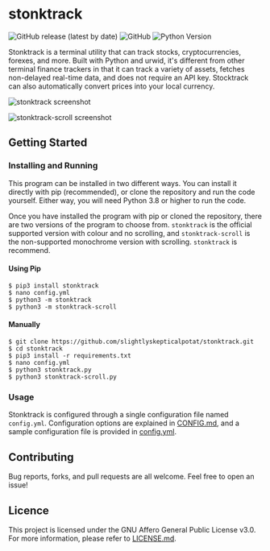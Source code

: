 # stonktrack
![GitHub release (latest by date)](https://img.shields.io/github/v/release/slightlyskepticalpotat/stonktrack?style=flat-square)
![GitHub](https://img.shields.io/github/license/slightlyskepticalpotat/stonktrack?style=flat-square)
![Python Version](https://img.shields.io/badge/python-%3E%3D%203.8-blue?style=flat-square)

Stonktrack is a terminal utility that can track stocks, cryptocurrencies, forexes, and more. Built with Python and urwid, it's different from other terminal finance trackers in that it can track a variety of assets, fetches  non-delayed real-time data, and does not require an API key. Stocktrack can also automatically convert prices into your local currency.

![stonktrack screenshot](https://i.imgur.com/H4eb6JO.png)

![stonktrack-scroll screenshot](https://i.imgur.com/478Rp3k.png)

## Getting Started

### Installing and Running
This program can be installed in two different ways. You can install it directly with pip (recommended), or clone the repository and run the code yourself. Either way, you will need Python 3.8 or higher to run the code.

Once you have installed the program with pip or cloned the repository, there are two versions of the program to choose from. `stonktrack` is the official supported version with colour and no scrolling, and `stonktrack-scroll` is the non-supported monochrome version with scrolling. `stonktrack` is recommend.

#### Using Pip
```
$ pip3 install stonktrack
$ nano config.yml
$ python3 -m stonktrack
$ python3 -m stonktrack-scroll
```

#### Manually
```
$ git clone https://github.com/slightlyskepticalpotat/stonktrack.git
$ cd stonktrack
$ pip3 install -r requirements.txt
$ nano config.yml
$ python3 stonktrack.py
$ python3 stonktrack-scroll.py
```

### Usage
Stonktrack is configured through a single configuration file named `config.yml`. Configuration options are explained in [CONFIG.md](CONFIG.md), and a sample configuration file is provided in [config.yml](config.yml).

## Contributing
Bug reports, forks, and pull requests are all welcome. Feel free to open an issue!

## Licence
This project is licensed under the GNU Affero General Public License v3.0. For more information, please refer to [LICENSE.md](LICENSE.md).

